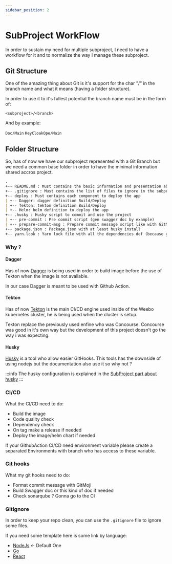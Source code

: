 ```yaml
---
sidebar_position: 2
---
```


# SubProject WorkFlow

In order to sustain my need for multiple subproject, I need to have a workflow for it and to normalize the way I manage these subproject.

## Git Structure

One of the amazing thing about Git is it's support for the char "/" in the branch name and what it means (having a folder structure).

In order to use it to it's fullest potential the branch name must be in the form of:

`<subproject>/<branch>`

And by example:

`Doc/Main` `KeyCloakOpe/Main`

## Folder Structure

So, has of now we have our subproject represented with a Git Branch but we need a common base folder in order to have the minimal information shared accros project.

```md
.
+-- README.md : Must contains the basic information and presentation about the subproject and his usage.
+-- .gitignore : Must contains the list of files to ignore in the subproject.
+-- deploy : Must contains each component to deploy the app
| +-- Dagger: dagger definition Build/Deploy
| +-- Tekton: tekton definition Build/Deploy
| +-- Helm: helm definition to deploy the app
+-- .husky : Husky script to commit and use the project
| +-- pre-commit : Pre commit script (gen swagger doc by example)
| +-- prepare-commit-msg : Prepare commit message script like with GitMoji
+-- package.json : Package.json with at least husky install
+-- yarn.lcok : Yarn lock file with all the dependencies def (because yarn is better than npm)
```

### Why ?

#### Dagger

Has of now [Dagger](https://dagger.io/) is being used in order to build image before the use of Tekton when the image is not available.

In our case Dagger is meant to be used with Github Action.

#### Tekton

Has of now [Tekton](https://tekton.dev/) is the main CI/CD engine used inside of the Weebo kubernetes cluster, he is being used when the cluster is setup.

Tekton replace the previously used enfine who was Concourse. Concourse was good in it's own way but the development of this project doesn't go the way i was expecting.

#### Husky

[Husky](https://typicode.github.io/husky/#/) is a tool who allow easier GitHooks. This tools has the downside of using nodejs but the documentation also use it so why not ?

:::info
The husky configuration is explained in the [SubProject part about husky](./SubProject/Husky)
:::

### CI/CD

What the CI/CD need to do:

- Build the image
- Code quality check
- Dependency check
- On tag make a release if needed
- Deploy the image/helm chart if needed

If your GithubAction CI/CD need environment variable please create a separated Environments with branch who has access to these variable.

### Git hooks

What my git hooks need to do:

- Format commit message with GitMoji
- Build Swagger doc or this kind of doc if needed
- Check sonarqube ? Gonna go to the CI

### GitIgnore

In order to keep your repo clean, you can use the `.gitignore` file to ignore some files.

If you need some template here is some link by language:

- [NodeJs](https://www.toptal.com/developers/gitignore/api/yarn,node,sonarqube) <- Default One
- [Go](https://www.toptal.com/developers/gitignore/api/go,yarn,node,sonarqube)
- [React](https://www.toptal.com/developers/gitignore/api/yarn,node,react,sonarqube)

